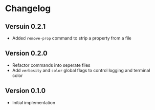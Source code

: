 # Changelog

## Versuin 0.2.1

- Added `remove-prop` command to strip a property from a file

## Version 0.2.0

- Refactor commands into seperate files
- Add `verbosity` and `color` global flags to control logging and terminal color

## Version 0.1.0

- Initial implementation
